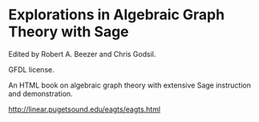 Explorations in Algebraic Graph Theory with Sage
================================================

Edited by Robert A. Beezer and Chris Godsil.

GFDL license.

An HTML book on algebraic graph theory with extensive Sage instruction and demonstration.

http://linear.pugetsound.edu/eagts/eagts.html